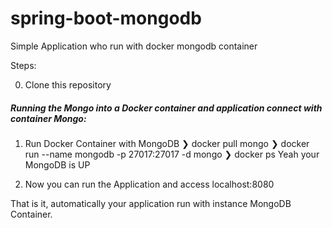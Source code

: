 # spring-boot-mongodb
Simple Application who run with docker mongodb container



Steps:

0. Clone this repository


##### Running the Mongo into a Docker container and application connect with container Mongo:

1. Run Docker Container with MongoDB
❯ docker pull mongo
❯ docker run --name mongodb -p 27017:27017 -d mongo
❯ docker ps
 Yeah your MongoDB is UP
 
2. Now you can run the Application and access localhost:8080 
 
 
That is it, automatically your application run with instance MongoDB Container.
 
